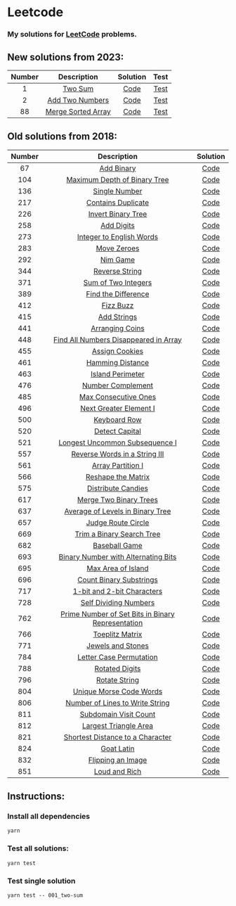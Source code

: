 # Leetcode

### My solutions for [LeetCode](https://leetcode.com/joisadler/) problems.

## New solutions from 2023:

| Number | Description | Solution | Test |
| :---: | :---: | :---: | :---: |
| 1 | [Two Sum](./src/solutions/0001_two-sum/README.md) | [Code](./src/solutions/0001_two-sum/index.js) | [Test](./__tests__/0001_two-sum/index.test.js) |
| 2 | [Add Two Numbers](./src/solutions/0002_add-two-numbers/README.md) | [Code](./src/solutions/0002_add-two-numbers/index.js) | [Test](./__tests__/0002_add-two-numbers/index.test.js) |
| 88 | [Merge Sorted Array](./src/solutions/0088_merge-sorted-array/README.md) | [Code](./src/solutions/0088_merge-sorted-array/index.js) | [Test](./__tests__/0088_merge-sorted-array/index.test.js) |

## Old solutions from 2018:
| Number | Description | Solution |
| :---: | :---: | :---: |
| 67 | [Add Binary](./src/old_solutions/067_add-binary/README.md) | [Code](./src/old_solutions/067_add-binary/add-binary.js) |
| 104 | [Maximum Depth of Binary Tree](./src/old_solutions/104_maximum-depth-of-binary-tree/README.md) | [Code](./src/old_solutions/104_maximum-depth-of-binary-tree/maximum-depth-of-binary-tree.js) |
| 136 | [Single Number](./src/old_solutions/136_single-number/README.md) | [Code](./src/old_solutions/136_single-number/single-number.js) |
| 217 | [Contains Duplicate](./src/old_solutions/217_contains-duplicate/README.md) | [Code](./src/old_solutions/217_contains-duplicate/contains-duplicate.js) |
| 226 | [Invert Binary Tree](./src/old_solutions/226_invert-binary-tree/README.md) | [Code](./src/old_solutions/226_invert-binary-tree/invert-binary-tree.js) |
| 258 | [Add Digits](./src/old_solutions/258_add-digits/README.md) | [Code](./src/old_solutions/258_add-digits/add-digits.js) |
| 273 | [Integer to English Words](./src/old_solutions/273_integer-to-english-words/README.md) | [Code](./src/old_solutions/273_integer-to-english-words/integer-to-english-words.js) |
| 283 | [Move Zeroes](./src/old_solutions/283_move-zeroes/README.md) | [Code](./src/old_solutions/283_move-zeroes/move-zeroes.js) |
| 292 | [Nim Game](./src/old_solutions/292_nim-game/README.md) | [Code](./src/old_solutions/292_nim-game/nim-game.js) |
| 344 | [Reverse String](./src/old_solutions/344_reverse-string/README.md) | [Code](./src/old_solutions/344_reverse-string/reverse-string.js) |
| 371 | [Sum of Two Integers](./src/old_solutions/371_sum-of-two-integers/README.md) | [Code](./src/old_solutions/371_sum-of-two-integers/sum-of-two-integers.js) |
| 389 | [Find the Difference](./src/old_solutions/389_find-the-difference/README.md) | [Code](./src/old_solutions/389_find-the-difference/find-the-difference.js) |
| 412 | [Fizz Buzz](./src/old_solutions/412_fizz-buzz/README.md) | [Code](./src/old_solutions/412_fizz-buzz/fizz-buzz.js) |
| 415 | [Add Strings](./src/old_solutions/415_add-strings/README.md) | [Code](./src/old_solutions/415_add-strings/add-strings.js) |
| 441 | [Arranging Coins](./src/old_solutions/441_arranging-coins/README.md) | [Code](./src/old_solutions/441_arranging-coins/arranging-coins.js) |
| 448 | [Find All Numbers Disappeared in Array](./src/old_solutions/448_find_all_numbers_disappeared_in_array/README.md) | [Code](./src/old_solutions/448_find_all_numbers_disappeared_in_array/find_all_numbers_disappeared_in_array.js) |
| 455 | [Assign Cookies](./src/old_solutions/455_assign-cookies/README.md) | [Code](./src/old_solutions/455_assign-cookies/assign-cookies.js) |
| 461 | [Hamming Distance](./src/old_solutions/461_hamming-distance/README.md) | [Code](./src/old_solutions/461_hamming-distance/hamming-distance.js) |
| 463 | [Island Perimeter](./src/old_solutions/463_island-perimeter/README.md) | [Code](./src/old_solutions/463_island-perimeter/island-perimeter.js) |
| 476 | [Number Complement](./src/old_solutions/476_number-complement/README.md) | [Code](./src/old_solutions/476_number-complement/number-complement.js) |
| 485 | [Max Consecutive Ones](./src/old_solutions/485_max-consecutive-ones/README.md) | [Code](./src/old_solutions/485_max-consecutive-ones/max-consecutive-ones.js) |
| 496 | [Next Greater Element I](./src/old_solutions/496_next-greater-element-1/README.md) | [Code](./src/old_solutions/496_next-greater-element-1/next-greater-element-1.js) |
| 500 | [Keyboard Row](./src/old_solutions/500_keyboard-row/README.md) | [Code](./src/old_solutions/500_keyboard-row/keyboard-row.js) |
| 520 | [Detect Capital](./src/old_solutions/520_detect-capital/README.md) | [Code](./src/old_solutions/520_detect-capital/detect-capital.js) |
| 521 | [Longest Uncommon Subsequence I](./src/old_solutions/521_longest-uncommon-subsequence-1/README.md) | [Code](./src/old_solutions/521_longest-uncommon-subsequence-1/longest-uncommon-subsequence-1.js) |
| 557 | [Reverse Words in a String III](./src/old_solutions/557_reverse-words-in-a-string-3/README.md) | [Code](./src/old_solutions/557_reverse-words-in-a-string-3/reverse-words-in-a-string-3.js) |
| 561 | [Array Partition I](./src/old_solutions/561_array-partition-1/README.md) | [Code](./src/old_solutions/561_array-partition-1/array-partition-1.js) |
| 566 | [Reshape the Matrix](./src/old_solutions/566_reshape-the-matrix/README.md) | [Code](./src/old_solutions/566_reshape-the-matrix/reshape-the-matrix.js) |
| 575 | [Distribute Candies](./src/old_solutions/575_distrubute-candies/README.md) | [Code](./src/old_solutions/575_distrubute-candies/distribute-candies.js) |
| 617 | [Merge Two Binary Trees](./src/old_solutions/617_merge-two-binary-trees/README.md) | [Code](./src/old_solutions/617_merge-two-binary-trees/merge-two-binary-trees.js) |
| 637 | [Average of Levels in Binary Tree](./src/old_solutions/637_average-of-levels-in-binary-tree/README.md) | [Code](./src/old_solutions/637_average-of-levels-in-binary-tree/average-of-levels-in-binary-tree.js) |
| 657 | [Judge Route Circle](./src/old_solutions/657_judge-route-circle/README.md) | [Code](./src/old_solutions/657_judge-route-circle/judge-route-circle.js) |
| 669 | [Trim a Binary Search Tree](./src/old_solutions/669_trim-a-binary-search-tree/README.md) | [Code](./src/old_solutions/669_trim-a-binary-search-tree/trim-a-binary-search-tree.js) |
| 682 | [Baseball Game](./src/old_solutions/682_baseball-game/README.md) | [Code](./src/old_solutions/682_baseball-game/baseball-game.js) |
| 693 | [Binary Number with Alternating Bits](./src/old_solutions/693_binary-number-with-alternating-bits/README.md) | [Code](./src/old_solutions/693_binary-number-with-alternating-bits/binary-number-with-alternating-bits.js) |
| 695 | [Max Area of Island](./src/old_solutions/695_max-area-of-island/README.md) | [Code](./src/old_solutions/695_max-area-of-island/max-area-of-island.js) |
| 696 | [Count Binary Substrings](./src/old_solutions/696_count-binary-substrings/README.md) | [Code](./src/old_solutions/696_count-binary-substrings/count-binary-substrings.js) |
| 717 | [1-bit and 2-bit Characters](./src/old_solutions/717_1-bit-and-2-bit-characters/README.md) | [Code](./src/old_solutions/717_1-bit-and-2-bit-characters/1-bit-and-2-bit-characters.js) |
| 728 | [Self Dividing Numbers](./src/old_solutions/728_self-dividing-numbers/README.md) | [Code](./src/old_solutions/728_self-dividing-numbers/self-dividing-numbers.js) |
| 762 | [Prime Number of Set Bits in Binary Representation](./src/old_solutions/762_prime-number-of-set-bits-in-binary-representation/README.md) | [Code](./src/old_solutions/762_prime-number-of-set-bits-in-binary-representation/prime-number-of-set-bits-in-binary-representation.js) |
| 766 | [Toeplitz Matrix](./src/old_solutions/766_toeplitz-matrix/README.md) | [Code](./src/old_solutions/766_toeplitz-matrix/toeplitz-matrix.js) |
| 771 | [Jewels and Stones](./src/old_solutions/771_jewels-and-stones/README.md) | [Code](./src/old_solutions/771_jewels-and-stones/jewels-and-stones.js) |
| 784 | [Letter Case Permutation](./src/old_solutions/784_letter-case-permutation/README.md) | [Code](./src/old_solutions/784_letter-case-permutation/letter-case-permutation.js) |
| 788 | [Rotated Digits](./src/old_solutions/788_rotated-digits/README.md) | [Code](./src/old_solutions/788_rotated-digits/rotated-digits.js) |
| 796 | [Rotate String](./src/old_solutions/796_rotate-string/README.md) | [Code](./src/old_solutions/796_rotate-string/rotate-string.js) |
| 804 | [Unique Morse Code Words](./src/old_solutions/804_unique-morse-code-words/README.md) | [Code](./src/old_solutions/804_unique-morse-code-words/unique-morse-code-words.js) |
| 806 | [Number of Lines to Write String](./src/old_solutions/806_number-of-lines-to-write-string/README.md) | [Code](./src/old_solutions/806_number-of-lines-to-write-string/number-of-lines-to-write-string.js) |
| 811 | [Subdomain Visit Count](./src/old_solutions/811_subdomain-visit-count/README.md) | [Code](./src/old_solutions/811_subdomain-visit-count/subdomain-visit-count.js) |
| 812 | [Largest Triangle Area](./src/old_solutions/812_largest-triangle-area/README.md) | [Code](./src/old_solutions/812_largest-triangle-area/largest-triangle-area.js) |
| 821 | [Shortest Distance to a Character](./src/old_solutions/821_shortest-distance-to-a-character/README.md) | [Code](./src/old_solutions/821_shortest-distance-to-a-character/shortest-distance-to-a-character.js) |
| 824 | [Goat Latin](./src/old_solutions/824_goat-latin/README.md) | [Code](./src/old_solutions/824_goat-latin/goat-latin.js) |
| 832 | [Flipping an Image](./src/old_solutions/832_flipping-an-image/README.md) | [Code](./src/old_solutions/832_flipping-an-image/flipping-an-image.js) |
| 851 | [Loud and Rich](./src/old_solutions/851_loud-and-rich/README.md) | [Code](./src/old_solutions/851_loud-and-rich/loud-and-rich.js) |

## Instructions:

### Install all dependencies
`yarn`

### Test all solutions:
`yarn test`

### Test single solution
`yarn test -- 001_two-sum`